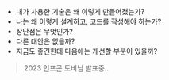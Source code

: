 - 내가 사용한 기술은 왜 이렇게 만들어졌는가?
- 나는 왜 이렇게 설계하고, 코드를 작성해야 하는가?
- 장단점은 무엇인가?
- 다른 대안은 없을까?
- 지금도 좋긴한데 다음에는 개선할 부분이 있을까?

>2023 인프콘 토비님 발표중..